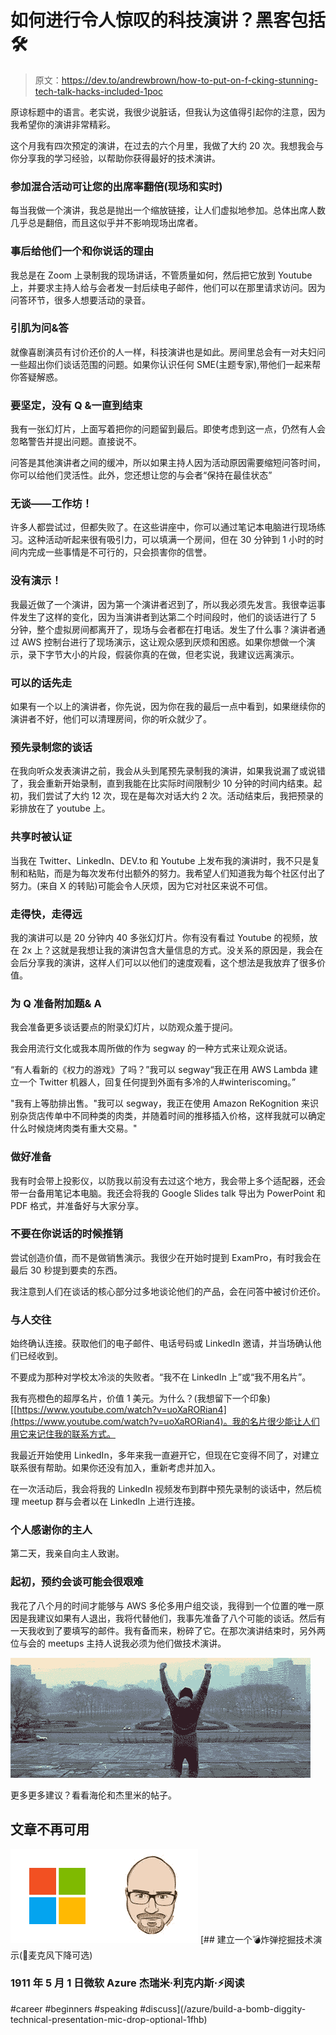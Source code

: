 # 如何进行令人惊叹的科技演讲？黑客包括🛠

> 原文：<https://dev.to/andrewbrown/how-to-put-on-f-cking-stunning-tech-talk-hacks-included-1poc>

原谅标题中的语言。老实说，我很少说脏话，但我认为这值得引起你的注意，因为我希望你的演讲非常精彩。

这个月我有四次预定的演讲，在过去的六个月里，我做了大约 20 次。我想我会与你分享我的学习经验，以帮助你获得最好的技术演讲。

### 参加混合活动可让您的出席率翻倍(现场和实时)

每当我做一个演讲，我总是抛出一个缩放链接，让人们虚拟地参加。总体出席人数几乎总是翻倍，而且这似乎并不影响现场出席者。

### 事后给他们一个和你说话的理由

我总是在 Zoom 上录制我的现场讲话，不管质量如何，然后把它放到 Youtube 上，并要求主持人给与会者发一封后续电子邮件，他们可以在那里请求访问。因为问答环节，很多人想要活动的录音。

### 引肌为问&答

就像喜剧演员有讨价还价的人一样，科技演讲也是如此。房间里总会有一对夫妇问一些超出你们谈话范围的问题。如果你认识任何 SME(主题专家),带他们一起来帮你答疑解惑。

### 要坚定，没有 Q &一直到结束

我有一张幻灯片，上面写着把你的问题留到最后。即使考虑到这一点，仍然有人会忽略警告并提出问题。直接说不。

问答是其他演讲者之间的缓冲，所以如果主持人因为活动原因需要缩短问答时间，你可以给他们灵活性。此外，您还想让您的与会者“保持在最佳状态”

### 无谈——工作坊！

许多人都尝试过，但都失败了。在这些讲座中，你可以通过笔记本电脑进行现场练习。这种活动听起来很有吸引力，可以填满一个房间，但在 30 分钟到 1 小时的时间内完成一些事情是不可行的，只会损害你的信誉。

### 没有演示！

我最近做了一个演讲，因为第一个演讲者迟到了，所以我必须先发言。我很幸运事件发生了这样的变化，因为当演讲者到达第二个时间段时，他们的谈话进行了 5 分钟，整个虚拟房间都离开了，现场与会者都在打电话。发生了什么事？演讲者通过 AWS 控制台进行了现场演示，这让观众感到厌烦和困惑。如果你想做一个演示，录下字节大小的片段，假装你真的在做，但老实说，我建议远离演示。

### 可以的话先走

如果有一个以上的演讲者，你先说，因为你在我的最后一点中看到，如果继续你的演讲者不好，他们可以清理房间，你的听众就少了。

### 预先录制您的谈话

在我向听众发表演讲之前，我会从头到尾预先录制我的演讲，如果我说漏了或说错了，我会重新开始录制，直到我能在比实际时间限制少 10 分钟的时间内结束。起初，我们尝试了大约 12 次，现在是每次对话大约 2 次。活动结束后，我把预录的彩排放在了 youtube 上。

### 共享时被认证

当我在 Twitter、LinkedIn、DEV.to 和 Youtube 上发布我的演讲时，我不只是复制和粘贴，而是为每次发布付出额外的努力。我希望人们知道我为每个社区付出了努力。(来自 X 的转贴)可能会令人厌烦，因为它对社区来说不可信。

### 走得快，走得远

我的演讲可以是 20 分钟内 40 多张幻灯片。你有没有看过 Youtube 的视频，放在 2x 上？这就是我想让我的演讲包含大量信息的方式。没关系的原因是，我会在会后分享我的演讲，这样人们可以以他们的速度观看，这个想法是我放弃了很多价值。

### 为 Q 准备附加题& A

我会准备更多谈话要点的附录幻灯片，以防观众羞于提问。

我会用流行文化或我本周所做的作为 segway 的一种方式来让观众说话。

“有人看新的《权力的游戏》了吗？”我可以 segway“我正在用 AWS Lambda 建立一个 Twitter 机器人，回复任何提到外面有多冷的人#winteriscoming。”

"我有上等肋排出售。"我可以 segway，我正在使用 Amazon ReKognition 来识别杂货店传单中不同种类的肉类，并随着时间的推移插入价格，这样我就可以确定什么时候烧烤肉类有重大交易。"

### 做好准备

我有时会带上投影仪，以防我以前没有去过这个地方，我会带上多个适配器，还会带一台备用笔记本电脑。我还会将我的 Google Slides talk 导出为 PowerPoint 和 PDF 格式，并准备好与大家分享。

### 不要在你说话的时候推销

尝试创造价值，而不是做销售演示。我很少在开始时提到 ExamPro，有时我会在最后 30 秒提到要卖的东西。

我注意到人们在谈话的核心部分过多地谈论他们的产品，会在问答中被讨价还价。

### 与人交往

始终确认连接。获取他们的电子邮件、电话号码或 LinkedIn 邀请，并当场确认他们已经收到。

不要成为那种对学校太冷淡的失败者。“我不在 LinkedIn 上”或“我不用名片”。

我有亮橙色的超厚名片，价值 1 美元。为什么？(我想留下一个印象)[[https://www.youtube.com/watch?v=uoXaRORian4](https://www.youtube.com/watch?v=uoXaRORian4)。我的名片很少能让人们用它来记住我的联系方式。

我最近开始使用 LinkedIn，多年来我一直避开它，但现在它变得不同了，对建立联系很有帮助。如果你还没有加入，重新考虑并加入。

在一次活动后，我会将我的 LinkedIn 视频发布到群中预先录制的谈话中，然后梳理 meetup 群与会者以在 LinkedIn 上进行连接。

### 个人感谢你的主人

第二天，我亲自向主人致谢。

### 起初，预约会谈可能会很艰难

我花了八个月的时间才能够与 AWS 多伦多用户组交谈，我得到一个位置的唯一原因是我建议如果有人退出，我将代替他们，我事先准备了八个可能的谈话。然后有一天我收到了要填写的邮件。我有备而来，粉碎了它。在那次演讲结束时，另外两位与会的 meetups 主持人说我必须为他们做技术演讲。

[![](img/ce24873bb646cb6be1741eb53366b767.png)](https://i.giphy.com/media/yoJC2JaiEMoxIhQhY4/giphy.gif)

更多更多建议？看看海伦和杰里米的帖子。

## 文章不再可用

[![Microsoft Azure](img/a44140291734a0e75ccb2fdfa9feb97a.png)![](img/bab394bf9520f5e4cade523be210bcb6.png)](/azure) [## 建立一个💣炸弹挖掘技术演示(🎤麦克风下降可选)

### 1911 年 5 月 1 日微软 Azure 杰瑞米·利克内斯·⚡️阅读

#career #beginners #speaking #discuss](/azure/build-a-bomb-diggity-technical-presentation-mic-drop-optional-1fhb)